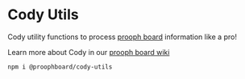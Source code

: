# Cody Utils
Cody utility functions to process [prooph board](https://prooph-board.com) information like a pro!

Learn more about Cody in our [prooph board wiki](https://wiki.prooph-board.com/cody/Cody-Server.html)

```bash
npm i @proophboard/cody-utils
```
